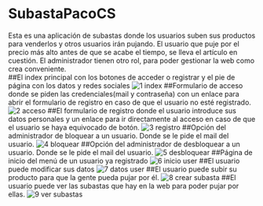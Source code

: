 # SubastaPacoCS
Esta es una aplicación de subastas donde los usuarios suben sus productos para venderlos y otros usuarios irán pujando. El usuario que puje por el precio más alto antes de que se acabe el tiempo, se lleva el artículo en cuestión.
El administrador tienen otro rol, para poder gestionar la web como crea conveniente.
<br>
##El index principal con los botones de acceder o registrar y el pie de página con los datos y redes sociales
![1 index](https://user-images.githubusercontent.com/43585879/50784988-a3e85580-12af-11e9-9138-5a3170a8b7b5.png)
##Formulario de acceso donde se piden las credenciales(mail y contraseña) con un enlace para abrir el formulario de registro en caso de que el usuario no esté registrado.
![2 acceso](https://user-images.githubusercontent.com/43585879/50784990-a480ec00-12af-11e9-94c8-803c0658374a.png)
##El formulario de registro donde el usuario introduce sus datos personales y un enlace para ir directamente al acceso en caso de que el usuario se haya equivocado de botón.
![3 registro](https://user-images.githubusercontent.com/43585879/50784991-a480ec00-12af-11e9-8cb7-ecafb324c1f6.png)
##Opción del administrador de bloquear a un usuario. Donde se le pide el mail del usuario.
![4 bloquear](https://user-images.githubusercontent.com/43585879/50784992-a480ec00-12af-11e9-84b6-71f026e93f09.png)
##Opción del administrador de desbloquear a un usuario. Donde se le pide el mail del usuario.
![5 desbloquear](https://user-images.githubusercontent.com/43585879/50784993-a480ec00-12af-11e9-9446-85990d1f1fd9.png)
##Página de inicio del menú de un usuario ya registrado
![6 inicio user](https://user-images.githubusercontent.com/43585879/50784994-a5198280-12af-11e9-90c8-efa5642aaf87.png)
##El usuario puede modificar sus datos
![7 datos user](https://user-images.githubusercontent.com/43585879/50784996-a5198280-12af-11e9-8970-6f406082a81b.png)
##El usuario puede subir su producto para que la gente pueda pujar por él.
![8 crear subasta](https://user-images.githubusercontent.com/43585879/50784997-a5198280-12af-11e9-9996-42e10dd0b0bb.png)
##El usuario puede ver las subastas que hay en la web para poder pujar por ellas.
![9 ver subastas](https://user-images.githubusercontent.com/43585879/50784999-a5b21900-12af-11e9-8ffa-94a61c6b3872.png)
